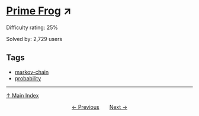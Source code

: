 # [Prime Frog](https://projecteuler.net/problem=329) ↗️

Difficulty rating: 25%

Solved by: 2,729 users
## Tags

- [markov-chain](../tags/markov-chain.md)
- [probability](../tags/probability.md)



---

[↑ Main Index](../README.md)


<div align=center><a href='328.md'>← Previous</a> &nbsp;&nbsp; &nbsp;&nbsp;  <a href='330.md'>Next →</a></div>

